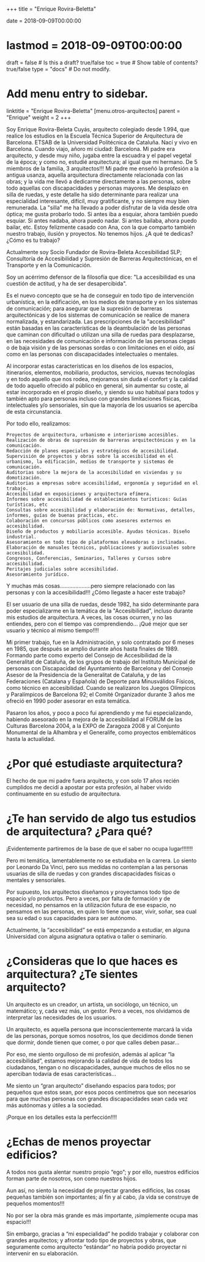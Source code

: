 +++
title = "Enrique Rovira-Beletta"

date = 2018-09-09T00:00:00
# lastmod = 2018-09-09T00:00:00

draft = false  # Is this a draft? true/false
toc = true  # Show table of contents? true/false
type = "docs"  # Do not modify.

# Add menu entry to sidebar.
linktitle = "Enrique Rovira-Beletta"
[menu.otros-arquitectos]
  parent = "Enrique"
  weight = 2
+++

Soy Enrique Rovira-Beleta Cuyás, arquitecto colegiado desde 1.994, que realice los estudios en la Escuela Técnica Superior de Arquitectura de Barcelona. ETSAB de la Universidad Politécnica de Cataluña.
Nací y vivo en Barcelona. Cuando viajo, añoro mi ciudad: Barcelona.
Mi padre era arquitecto, y desde muy niño, jugaba entre la escuadra y el papel vegetal de la época; y como no, estudié arquitectura; al igual que mi hermano. De 5 miembros de la familia, 3 arquitectos!!! Mi padre me enseñó la profesión a la antigua usanza, aquella arquitectura directamente relacionada con las obras; y la vida me llevó a dedicarme directamente a las personas, sobre todo aquellas con discapacidades y personas mayores.
Me desplazo en silla de ruedas, y este detalle ha sido determinante para realizar una especialidad interesante, difícil, muy gratificante, y no siempre muy bien remunerada.
La "silla" me ha llevado a poder disfrutar de la vida desde otra óptica; me gusta probarlo todo. Si antes iba a esquiar, ahora también puedo esquiar. Si antes nadaba, ahora puedo nadar. Si antes bailaba, ahora puedo bailar, etc.
Estoy felizmente casado con Ana, con la que comparto también nuestro trabajo, ilusión y proyectos. No tenemos hijos.
¿A qué te dedicas? ¿Cómo es tu trabajo?

Actualmente soy Socio Fundador de Rovira-Beleta Accesibilidad SLP; Consultoría de Accesibilidad y Supresión de Barreras Arquitectónicas, en el Transporte y en la Comunicación.

Soy un acérrimo defensor de la filosofía que dice: "La accesibilidad es una cuestión de actitud, y ha de ser desapercibida".

Es el nuevo concepto que se ha de conseguir en todo tipo de intervención urbanística, en la edificación, en los medios de transporte y en los sistemas de comunicación; para asegurar que la supresión de barreras arquitectónicas y de los sistemas de comunicación se realice de manera normalizada, y estandarizada.
Las prescripciones de la "accesibilidad" están basadas en las características de la deambulación de las personas que caminan con dificultad o utilizan una silla de ruedas para desplazarse, en las necesidades de comunicación e información de las personas ciegas o de baja visión y de las personas sordas o con limitaciones en el oído, así como en las personas con discapacidades intelectuales o mentales.

Al incorporar estas características en los diseños de los espacios, itinerarios, elementos, mobiliario, productos, servicios, nuevas tecnologías y en todo aquello que nos rodea, mejoramos sin duda el confort y la calidad de todo aquello ofrecido al público en general, sin aumentar su coste, al estar incorporado en el propio diseño, y siendo su uso habitual para todos y también apto para personas incluso con grandes limitaciones físicas, intelectuales y/o sensoriales, sin que la mayoría de los usuarios se aperciba de esta circunstancia.

Por todo ello, realizamos:

    Proyectos de arquitectura, urbanismo e interiorismo accesibles.
    Realización de obras de supresión de barreras arquitectónicas y en la comunicación.
    Redacción de planes especiales y estratégicos de accesibilidad.
    Supervisión de proyectos y obras sobre la accesibilidad en el urbanismo, la edificación, medios de transporte y sistemas de comunicación.
    Auditorias sobre la mejora de la accesibilidad en viviendas y su domotización.
    Auditorias a empresas sobre accesibilidad, ergonomía y seguridad en el trabajo.
    Accesibilidad en exposiciones y arquitectura efímera.
    Informes sobre accesibilidad de establecimientos turísticos: Guías turísticas, etc
    Consultas sobre accesibilidad y elaboración de: Normativas, detalles, informes, guías de buenas practicas, etc.
    Colaboración en concursos públicos como asesores externos en accesibilidad.
    Diseño de productos y mobiliario accesible. Ayudas técnicas. Diseño industrial.
    Asesoramiento en todo tipo de plataformas elevadoras o inclinadas.
    Elaboración de manuales técnicos, publicaciones y audiovisuales sobre accesibilidad.
    Congresos, Conferencias, Seminarios, Talleres y Cursos sobre accesibilidad.
    Peritajes judiciales sobre accesibilidad.
    Asesoramiento jurídico.

Y muchas más cosas....................pero siempre relacionado con las personas y con la accesibilidad!!!
¿Cómo llegaste a hacer este trabajo?

El ser usuario de una silla de ruedas, desde 1982, ha sido determinante para poder especializarme en la temática de la "Accesibilidad", incluso durante mis estudios de arquitectura.
A veces, las cosas ocurren, y no las entiendes, pero con el tiempo vas comprendiendo... ¡Qué mejor que ser usuario y técnico al mismo tiempo!!!!

Mi primer trabajo, fue en la Administración, y solo contratado por 6 meses en 1985, que después se amplio durante años hasta finales de 1989. Formando parte como experto del Consejo de Accesibilidad de la Generalitat de Cataluña, de los grupos de trabajo del Instituto Municipal de personas con Discapacidad del Ayuntamiento de Barcelona y del Consejo Asesor de la Presidencia de la Generalitat de Cataluña, y de las Federaciones (Catalana y Española) de Deporte para Minusválidos Físicos, como técnico en accesibilidad.
Cuando se realizaron los Juegos Olímpicos y Paralímpicos de Barcelona 92; el Comité Organizador durante 3 años me ofreció en 1990 poder asesorar en esta temática.

Pasaron los años, y poco a poco fui aprendiendo y me fui especializando, habiendo asesorado en la mejora de la accesibilidad al FORUM de las Culturas Barcelona 2004, a la EXPO de Zaragoza 2008 y al Conjunto Monumental de la Alhambra y el Generalife, como proyectos emblemáticos hasta la actualidad.

# ¿Por qué estudiaste arquitectura?

El hecho de que mi padre fuera arquitecto, y con solo 17 años recién cumplidos me decidí a apostar por esta profesión, al haber vivido continuamente en su estudio de arquitectura.

# ¿Te han servido de algo tus estudios de arquitectura? ¿Para qué?

¡Evidentemente partiremos de la base de que el saber no ocupa lugar!!!!!!!

Pero mi temática, lamentablemente no se estudiaba en la carrera. Lo siento por Leonardo Da Vinci, pero sus medidas no contemplan a las personas usuarias de silla de ruedas y con grandes discapacidades físicas o mentales y sensoriales.

Por supuesto, los arquitectos diseñamos y proyectamos todo tipo de espacio y/o productos. Pero a veces, por falta de formación y de necesidad, no pensamos en la utilización futura de ese espacio, no pensamos en las personas, en quien lo tiene que usar, vivir, soñar, sea cual sea su edad o sus capacidades para ser autónomo.

Actualmente, la “accesibilidad” se está empezando a estudiar, en alguna Universidad con alguna asignatura optativa o taller o seminario.

# ¿Consideras que lo que haces es arquitectura? ¿Te sientes arquitecto?

Un arquitecto es un creador, un artista, un sociólogo, un técnico, un matemático; y, cada vez más, un gestor. Pero a veces, nos olvidamos de interpretar las necesidades de los usuarios.

Un arquitecto, es aquella persona que inconscientemente marcará la vida de las personas, porque somos nosotros, los que decidimos donde tienen que dormir, donde tienen que comer, o por que calles deben pasar...

Por eso, me siento orgulloso de mi profesión, además al aplicar “la accesibilidad”, estamos mejorando la calidad de vida de todos los ciudadanos, tengan o no discapacidades, aunque muchos de ellos no se aperciban todavía de esas características...

Me siento un “gran arquitecto” diseñando espacios para todos; por pequeños que estos sean, por esos pocos centímetros que son necesarios para que muchas personas con grandes discapacidades sean cada vez más autónomas y útiles a la sociedad.

¡Porque en los detalles esta la perfección!!!!

# ¿Echas de menos proyectar edificios?

A todos nos gusta alentar nuestro propio “ego”; y por ello, nuestros edificios forman parte de nosotros, son como nuestros hijos.

Aun así, no siento la necesidad de proyectar grandes edificios, las cosas pequeñas también son importantes; al fin y al cabo, ¡la vida se construye de pequeños momentos!!!

No por ser la obra más grande es más importante, ¡simplemente ocupa mas espacio!!!

Sin embargo, gracias a “mi especialidad” he podido trabajar y colaborar con grandes arquitectos; y afrontar todo tipo de proyectos y obras, que seguramente como arquitecto “estándar” no habría podido proyectar ni intervenir en su elaboración.
